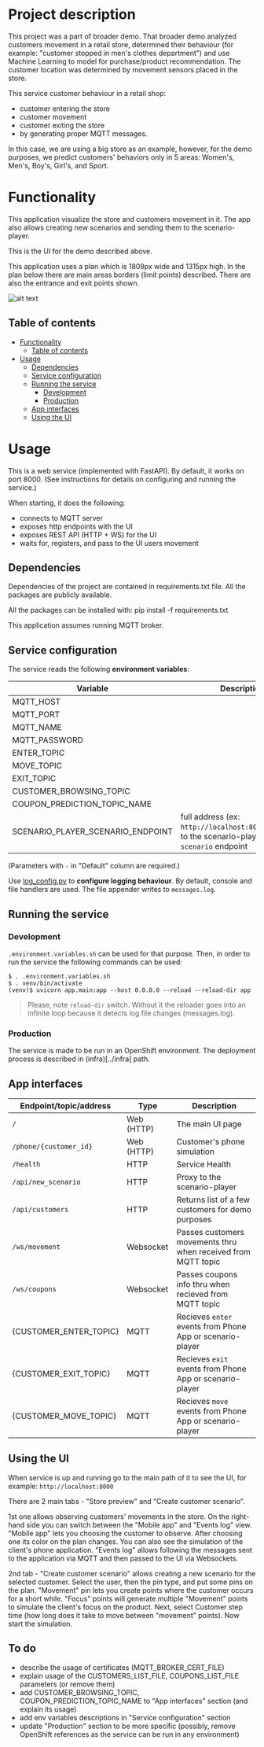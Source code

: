 # Project description
This project was a part of broader demo. That broader demo analyzed customers movement in a retail store, determined their behaviour (for example: "customer stopped in men's clothes department") and use Machine Learning to model for purchase/product recommendation. The customer location was determined by movement sensors placed in the store.

This service customer behaviour in a retail shop:

* customer entering the store
* customer movement
* customer exiting the store
* by generating proper MQTT messages.

In this case, we are using a big store as an example, however, for the demo purposes, we predict customers' behaviors only in 5 areas: Women's, Men's, Boy's, Girl's, and Sport.

# Functionality

This application visualize the store and customers movement in it. The app also allows creating new scenarios and sending them to the scenario-player.

This is the UI for the demo described above.

This application uses a plan which is 1808px wide and 1315px high. In the plan below there are main areas borders (limit points) described.
There are also the entrance and exit points shown.

![alt text](docs/store-plan-pts.png)

## Table of contents

* [Functionality](#functionality)
  * [Table of contents](#table-of-contents)
* [Usage](#usage)
  * [Dependencies](#dependencies)
  * [Service configuration](#service-configuration)
  * [Running the service](#running-the-service)
    * [Development](#development)
    * [Production](#production)
  * [App interfaces](#app-interfaces)
  * [Using the UI](#using-the-ui)

# Usage

This is a web service (implemented with FastAPI). By default, it works on port 8000. (See instructions for details on configuring and running the service.)

When starting, it does the following:

* connects to MQTT server
* exposes http endpoints with the UI
* exposes REST API (HTTP + WS) for the UI
* waits for, registers, and pass to the UI users movement

## Dependencies

Dependencies of the project are contained in requirements.txt file. All the packages are publicly available.

All the packages can be installed with: pip install -f requirements.txt

This application assumes running MQTT broker.

## Service configuration

The service reads the following **environment variables**:

| Variable                          | Description                                                                                      |                      Default |
|-----------------------------------|--------------------------------------------------------------------------------------------------|-----------------------------:|
| MQTT_HOST                         |                                                                                                  |                            - |
| MQTT_PORT                         |                                                                                                  |                         1883 |
| MQTT_NAME                         |                                                                                                  |                demoVisClient |
| MQTT_PASSWORD                     |                                                                                                  |                              |
| ENTER_TOPIC                       |                                                                                                  |               customer/enter |
| MOVE_TOPIC                        |                                                                                                  |                customer/move |
| EXIT_TOPIC                        |                                                                                                  |                customer/exit |
| CUSTOMER_BROWSING_TOPIC           |                                                                                                  |            customer/browsing |
| COUPON_PREDICTION_TOPIC_NAME      |                                                                                                  |            customer/browsing |
| SCENARIO_PLAYER_SCENARIO_ENDPOINT | full address (ex: `http://localhost:8004/scenario`) to the scenario-player's `scenario` endpoint |                            - |

(Parameters with `-` in "Default" column are required.)

Use [log_config.py](./app/utils/log_config.py) to **configure logging behaviour**. 
By default, console and file handlers are used. The file appender writes to `messages.log`.

## Running the service

### Development

`.environment.variables.sh` can be used for that purpose. Then, in order to run the service the following commands can be
used:

```shell
$ . .environment.variables.sh
$ . venv/bin/activate
(venv)$ uvicorn app.main:app --host 0.0.0.0 --reload --reload-dir app
```

> Please, note `reload-dir` switch. Without it the reloader goes into an infinite loop because it detects log file changes (messages.log).

### Production

The service is made to be run in an OpenShift environment. The deployment process is described in (infra)[../infra] path.

## App interfaces

| Endpoint/topic/address | Type       | Description                           |
|------------------------|------------|---------------------------------------|
| `/`                    | Web (HTTP) | The main UI page                      |
| `/phone/{customer_id}` | Web (HTTP) | Customer's phone simulation           |
| `/health`              | HTTP       | Service Health                        |
| `/api/new_scenario`    | HTTP       | Proxy to the scenario-player          |
| `/api/customers`       | HTTP       | Returns list of a few customers for demo purposes |
| `/ws/movement`         | Websocket  | Passes customers movements thru when received from MQTT topic |
| `/ws/coupons`          | Websocket  | Passes coupons info thru when recieved from MQTT topic |
| {CUSTOMER_ENTER_TOPIC} | MQTT       | Recieves `enter` events from Phone App or scenario-player |
| {CUSTOMER_EXIT_TOPIC}  | MQTT       | Recieves `exit` events from Phone App or scenario-player |
| {CUSTOMER_MOVE_TOPIC}  | MQTT       | Recieves `move` events from Phone App or scenario-player |

## Using the UI

When service is up and running go to the main path of it to see the UI, for example: `http://localhost:8000`

There are 2 main tabs - "Store preview" and "Create customer scenario".

1st one allows observing customers' movements in the store. On the right-hand side you can switch between the "Mobile app" and "Events log" view.
"Mobile app" lets you choosing the customer to observe. After choosing one its color on the plan changes. You can also see the simulation of
the client's phone application. "Events log" allows following the messages sent to the application via MQTT and then passed to the UI via Websockets.

2nd tab - "Create customer scenario" allows creating a new scenario for the selected customer. Select the user, then the pin type, and put some
pins on the plan. "Movement" pin lets you create points where the customer occurs for a short while. "Focus" points will generate multiple "Movement"
points to simulate the client's focus on the product. Next, select Customer step time (how long does it take to move between "movement" points).
Now start the simulation.


## To do
* describe the usage of certificates (MQTT_BROKER_CERT_FILE)
* explain usage of the CUSTOMERS_LIST_FILE, COUPONS_LIST_FILE parameters (or remove them)
* add CUSTOMER_BROWSING_TOPIC, COUPON_PREDICTION_TOPIC_NAME to "App interfaces" section (and explain its usage)
* add env variables descriptions in "Service configuration" section
* update "Production" section to be more specific 
  (possibly, remove OpenShift references as the service can be run in any environment)